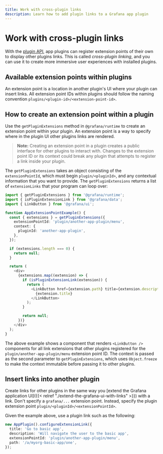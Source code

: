 ```yaml
---
title: Work with cross-plugin links
description: Learn how to add plugin links to a Grafana app plugin
---
```


# Work with cross-plugin links

With the [plugin API](https://grafana.com/docs/grafana/latest/developers/plugins/backend/grafana-plugin-sdk-for-go/), app plugins can register extension points of their own to display other plugins links. This is called _cross-plugin linking_, and you can use it to create more immersive user experiences with installed plugins.

## Available extension points within plugins

An extension point is a location in another plugin's UI where your plugin can insert links. All extension point IDs within plugins should follow the naming convention `plugins/<plugin-id>/<extension-point-id>`.

## How to create an extension point within a plugin

Use the `getPluginExtensions` method in `@grafana/runtime` to create an extension point within your plugin. An extension point is a way to specify where in the plugin UI other plugins links are rendered. 

> **Note:** Creating an extension point in a plugin creates a public interface for other plugins to interact with. Changes to the extension point ID or its context could break any plugin that attempts to register a link inside your plugin.

The `getPluginExtensions` takes an object consisting of the `extensionPointId`, which must begin `plugin/<pluginId>`, and any contextual information that you want to provide. The `getPluginExtensions` returns a list of `extensionLinks` that your program can loop over:

```typescript
import { getPluginExtensions } from '@grafana/runtime';
import { isPluginExtensionLink } from '@grafana/data';
import { LinkButton } from '@grafana/ui';

function AppExtensionPointExample() {
  const { extensions } = getPluginExtensions({
    extensionPointId: 'plugin/another-app-plugin/menu',
    context: {
      pluginId: 'another-app-plugin',
    },
  });

  if (extensions.length === 0) {
    return null;
  }

  return (
    <div>
      {extensions.map((extension) => {
        if (isPluginExtensionLink(extension)) {
          return (
            <LinkButton href={extension.path} title={extension.description} key={extension.key}>
              {extension.title}
            </LinkButton>
          );
        }

        return null;
      })}
    </div>
  );
}
```

The above example shows a component that renders `<LinkButton />` components for all link extensions that other plugins registered for the `plugin/another-app-plugin/menu` extension point ID. The context is passed as the second parameter to `getPluginExtensions`, which uses `Object.freeze` to make the context immutable before passing it to other plugins.

## Insert links into another plugin

Create links for other plugins in the same way you [extend the Grafana application UI]({{< relref "./extend-the-grafana-ui-with-links" >}}) with a link. Don't specify a `grafana/...` extension point. Instead, specify the plugin extension point `plugin/<pluginId>/<extensionPointId>`. 

Given the example above, use a plugin link such as the following:

```typescript
new AppPlugin().configureExtensionLink({
  title: 'Go to basic app',
  description: 'Will navigate the user to the basic app',
  extensionPointId: 'plugin/another-app-plugin/menu',
  path: '/a/myorg-basic-app/one',
});
```
